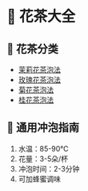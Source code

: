 # 🌸 花茶大全

## 🎯 花茶分类
- [茉莉花茶泡法](jasmine.md)
- [玫瑰花茶泡法](rose.md)
- [菊花茶泡法](chrysanthemum.md)
- [桂花茶泡法](osmanthus.md)

## 📝 通用冲泡指南
1. 水温：85-90℃
2. 花量：3-5朵/杯
3. 冲泡时间：2-3分钟
4. 可加蜂蜜调味